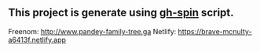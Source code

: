 This project is generate using [gh-spin](https://github.com/pandevim/dotfiles/blob/master/.scripts/gh-spin.sh) script.
---
Freenom: http://www.pandey-family-tree.ga
Netlify: https://brave-mcnulty-a6413f.netlify.app
